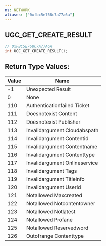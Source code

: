 ```yaml
---
ns: NETWORK
aliases: ["0xfbc5e768c7a77a6a"]
---
```

## UGC_GET_CREATE_RESULT

```c
// 0xFBC5E768C7A77A6A
int UGC_GET_CREATE_RESULT();
```

## Return Type Values:
| Value | Name |
| --- | --- |
| -1 | Unexpected Result |
| 0 | None |
| 110 | Authenticationfailed Ticket |
| 111 | Doesnotexist Content |
| 112 | Doesnotexist Publisher |
| 113 | Invalidargument Cloudabspath |
| 114 | Invalidargument Contentid |
| 115 | Invalidargument Contentname |
| 116 | Invalidargument Contenttype |
| 117 | Invalidargument Onlineservice |
| 118 | Invalidargument Tags |
| 119 | Invalidargument Titleinfo |
| 120 | Invalidargument Userid |
| 121 | Notallowed Maxcreated |
| 122 | Notallowed Notcontentowner |
| 123 | Notallowed Notlatest |
| 124 | Notallowed Profane |
| 125 | Notallowed Reservedword |
| 126 | Outofrange Contenttype |

